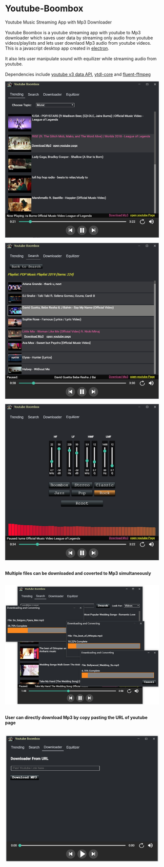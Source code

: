# Youtube-Boombox
Youtube Music Streaming App with Mp3 Downloader</br></br>
Youtube Boombox is a youtube streaming app with youtube to Mp3 downloader 
which saves user data by streaming only audio from youtube videos/playlists and lets user downlaod Mp3 audio 
from youtube videos. This is a javascript desktop app created in [electron](https://electronjs.org/).<br/> <br/> It also lets user manipulate sound with equilizer while streaming audio
from youtube. <br/><br/> Dependencies include [youtube v3 data API](https://developers.google.com/youtube/v3/), [ytdl-core](https://www.npmjs.com/package/ytdl-core) and [fluent-ffmpeg](https://github.com/fluent-ffmpeg/node-fluent-ffmpeg)<br/>

![screen shot](/images/screenShot1.png)

![screen shot2](/images/screenShot2.png)

![screen shot2](/images/screenShot3.png)

<br/><b>Multiple files can be downloaded and coverted to Mp3 simultaneously</b><br/><br/>

![screen shot3](/images/screenShot4.png)

<br/><b>User can directly download Mp3 by copy pasting the URL of youtube page</b><br/><br/>

![screen shot4](/images/screenShot5.png)
